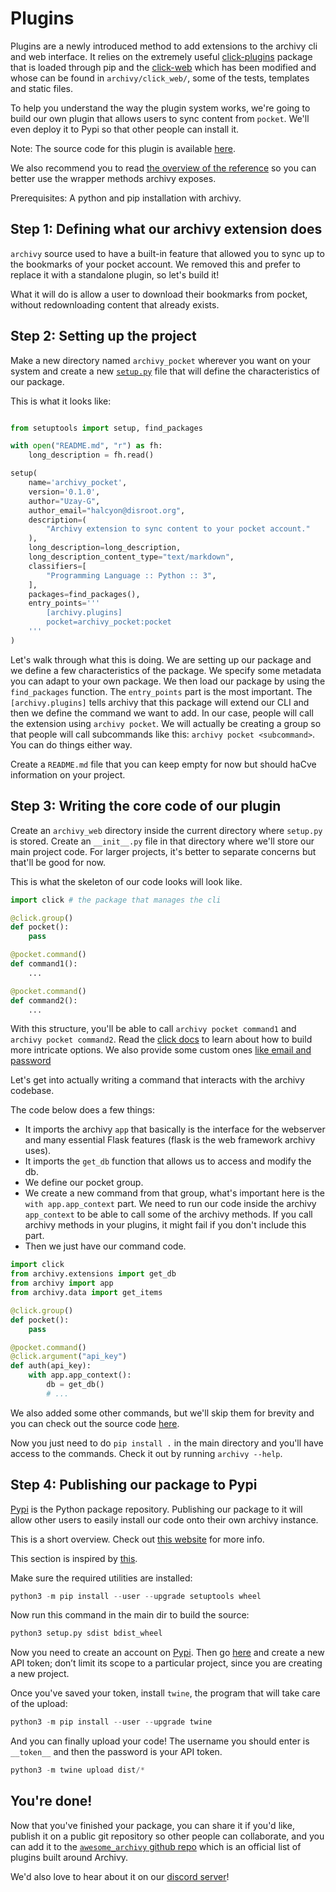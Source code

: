 # Plugins

Plugins are a newly introduced method to add extensions to the archivy cli and web interface. It relies on the extremely useful [click-plugins](https://github.com/click-contrib/click-plugins) package that is loaded through pip and the [click-web](https://github.com/click-contrib/click-plugins) which has been modified and whose can be found in `archivy/click_web/`, some of the tests, templates and static files.


To help you understand the way the plugin system works, we're going to build our own plugin that allows users to sync content from `pocket`. We'll even deploy it to Pypi so that other people can install it.

Note: The source code for this plugin is available [here](https://github.com/archivy/archivy-pocket).

We also recommend you to read [the overview of the reference](reference/architecture.md) so you can better use the wrapper methods archivy exposes.

Prerequisites: A python and pip installation with archivy.

## Step 1: Defining what our archivy extension does

`archivy` source used to have a built-in feature that allowed you to sync up to the bookmarks of your pocket account. We removed this and prefer to replace it with a standalone plugin, so let's build it!

What it will do is allow a user to download their bookmarks from pocket, without redownloading content that already exists.

## Step 2: Setting up the project

Make a new directory named `archivy_pocket` wherever you want on your system and create a new [`setup.py`](https://stackoverflow.com/questions/1471994/what-is-setup-py) file that will define the characteristics of our package.

This is what it looks like:

```python

from setuptools import setup, find_packages

with open("README.md", "r") as fh:
    long_description = fh.read()

setup(
    name='archivy_pocket',
    version='0.1.0',
    author="Uzay-G",
    author_email="halcyon@disroot.org",
    description=(
        "Archivy extension to sync content to your pocket account."
    ),
    long_description=long_description,
    long_description_content_type="text/markdown",
    classifiers=[
        "Programming Language :: Python :: 3",
    ],
    packages=find_packages(),
    entry_points='''
        [archivy.plugins]
        pocket=archivy_pocket:pocket
    '''
)
```

Let's walk through what this is doing. We are setting up our package and we define a few characteristics of the package. We specify some metadata you can adapt to your own package. We then load our package by using the `find_packages` function. The `entry_points` part is the most important. The `[archivy.plugins]` tells archivy that this package will extend our CLI and then we define the command we want to add. In our case, people will call the extension using `archivy pocket`. We will actually be creating a group so that people will call subcommands like this: `archivy pocket <subcommand>`. You can do things either way.

Create a `README.md` file that you can keep empty for now but should haCve information on your project.

## Step 3: Writing the core code of our plugin

Create an `archivy_web` directory inside the current directory where `setup.py` is stored. Create an `__init__.py` file in that directory where we'll store our main project code. For larger projects, it's better to separate concerns but that'll be good for now.

This is what the skeleton of our code looks will look like.

```python
import click # the package that manages the cli

@click.group()
def pocket():
    pass

@pocket.command()
def command1():
	...

@pocket.command()
def command2():
	...
```

With this structure, you'll be able to call `archivy pocket command1` and `archivy pocket command2`. Read the [click docs](https://click.palletsprojects.com/en/7.x/options/) to learn about how to build more intricate options. We also provide some custom ones [like email and password](/reference/web_inputs.md)

Let's get into actually writing a command that interacts with the archivy codebase.

The code below does a few things:

- It imports the archivy `app` that basically is the interface for the webserver and many essential Flask features (flask is the web framework archivy uses).
- It imports the `get_db` function that allows us to access and modify the db.
- We define our pocket group.
- We create a new command from that group, what's important here is the `with app.app_context` part. We need to run our code inside the archivy `app_context` to be able to call some of the archivy methods. If you call archivy methods in your plugins, it might fail if you don't include this part.
- Then we just have our command code.


```python
import click
from archivy.extensions import get_db
from archivy import app
from archivy.data import get_items

@click.group()
def pocket():
    pass

@pocket.command()
@click.argument("api_key")
def auth(api_key):
    with app.app_context():
        db = get_db()
		# ...
```


We also added some other commands, but we'll skip them for brevity and you can check out the source code [here](https://github.com/archivy/archivy-pocket).

Now you just need to do `pip install .` in the main directory and you'll have access to the commands. Check it out by running `archivy --help`.

## Step 4: Publishing our package to Pypi

[Pypi](https://pypi.org) is the Python package repository. Publishing our package to it will allow other users to easily install our code onto their own archivy instance.

This is a short overview. Check out [this website](https://packaging.python.org/) for more info.

This section is inspired by [this](https://packaging.python.org/tutorials/packaging-projects/#installing-your-newly-uploaded-package).


Make sure the required utilities are installed:

```python
python3 -m pip install --user --upgrade setuptools wheel
```

Now run this command in the main dir to build the source:

```python
python3 setup.py sdist bdist_wheel
```

Now you need to create an account on [Pypi](https://pypi.org). Then go [here](https://pypi.org/manage/account/#api-tokens) and create a new API token; don’t limit its scope to a particular project, since you are creating a new project.


Once you've saved your token, install `twine`, the program that will take care of the upload:

```python
python3 -m pip install --user --upgrade twine
```

And you can finally upload your code! The username you should enter is `__token__` and then the password is your API token.

```python
python3 -m twine upload dist/*
```


## You're done!

Now that you've finished your package, you can share it if you'd like, publish it on a public git repository so other people can collaborate, and you can add it to the [`awesome_archivy` github repo](https://github.com/archivy/awesome-archivy) which is an official list of plugins built around Archivy.

We'd also love to hear about it on our [discord server](https://discord.gg/uQsqyxB)!
